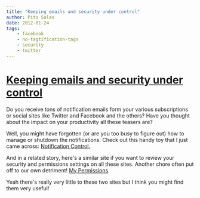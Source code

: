 ```yaml
---
title: "Keeping emails and security under control"
author: Pito Salas
date: 2012-01-24
tags:
    - facebook
    - no-tagtification-tags
    - security
    - twitter
---
```

# [Keeping emails and security under control](None)




Do you receive tons of notification emails form your various subscriptions or
social sites like Twitter and Facebook and the others? Have you thought about
the impact on your productivity all these teasers are?

Well, you might have forgotten (or are you too busy to figure out) how to
manage or shutdown the notifications. Check out this handy toy that I just
came across: [Notification Control.](<http://notificationcontrol.com/>)

And in a related story, here's a similar site if you want to review your
security and permissions settings on all these sites. Another chore often put
off to our own detriment! [My Permissions](<http://mypermissions.org/>).

Yeah there's really very little to these two sites but I think you might find
them very useful!


